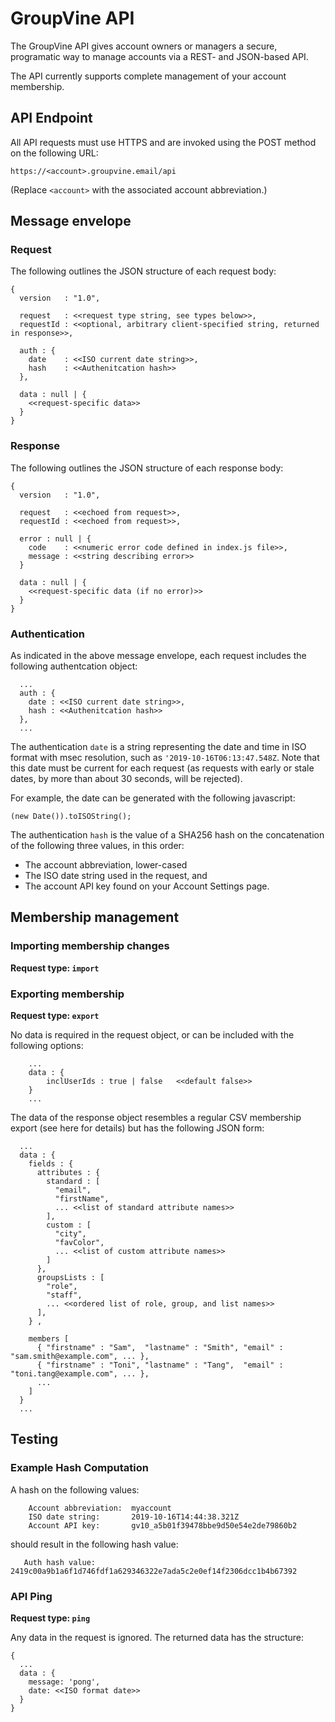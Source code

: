 # GroupVine API

The GroupVine API gives account owners or managers a secure,
programatic way to manage accounts via a REST- and JSON-based API.  

The API currently supports complete management of your account
membership.


## API Endpoint

All API requests must use HTTPS and are invoked using the POST method
on the following URL:

```
https://<account>.groupvine.email/api
```

(Replace ```<account>``` with the associated account abbreviation.)


## Message envelope

### Request

The following outlines the JSON structure of each request body:

```
{
  version   : "1.0",

  request   : <<request type string, see types below>>,
  requestId : <<optional, arbitrary client-specified string, returned in response>>,

  auth : {
    date    : <<ISO current date string>>,
    hash    : <<Authenitcation hash>>
  },

  data : null | {
    <<request-specific data>>
  }
}
```

### Response

The following outlines the JSON structure of each response body:

```
{
  version   : "1.0",

  request   : <<echoed from request>>,
  requestId : <<echoed from request>>,

  error : null | {
    code    : <<numeric error code defined in index.js file>>,
    message : <<string describing error>>
  }

  data : null | {
    <<request-specific data (if no error)>>
  }
}
```

### Authentication 

As indicated in the above message envelope, each request includes the
following authentcation object:

```
  ...
  auth : {
    date : <<ISO current date string>>,
    hash : <<Authenitcation hash>>
  },
  ...
```

The authentication ```date``` is a string representing the date and
time in ISO format with msec resolution, such as
```'2019-10-16T06:13:47.548Z```.  Note that this date must be current
for each request (as requests with early or stale dates, by more than
about 30 seconds, will be rejected).

For example, the date can be generated with the following javascript:

```
(new Date()).toISOString();
```

The authentication ```hash``` is the value of a SHA256 hash on the
concatenation of the following three values, in this order:

- The account abbreviation, lower-cased
- The ISO date string used in the request, and
- The account API key found on your Account Settings page.


## Membership management

### Importing membership changes

**Request type: ```import```**



### Exporting membership

**Request type: ```export```**

No data is required in the request object, or can be included with the
following options:

```
    ...
    data : {
        inclUserIds : true | false   <<default false>>
    }
    ...
```

The data of the response object resembles a regular CSV membership
export (see here for details) but has the following JSON form:


```
  ...
  data : {
    fields : {
      attributes : {
        standard : [
          "email",
          "firstName", 
          ... <<list of standard attribute names>>
        ],
        custom : [
          "city",
          "favColor",
          ... <<list of custom attribute names>>
        ]
      },
      groupsLists : [
        "role",
        "staff",
        ... <<ordered list of role, group, and list names>>
      ],
    } ,

    members [
      { "firstname" : "Sam",  "lastname" : "Smith", "email" : "sam.smith@example.com", ... },
      { "firstname" : "Toni", "lastname" : "Tang",  "email" : "toni.tang@example.com", ... },
      ...
    ]
  }
  ...
```


## Testing

### Example Hash Computation

A hash on the following values:

```
    Account abbreviation:  myaccount
    ISO date string:       2019-10-16T14:44:38.321Z
    Account API key:       gv10_a5b01f39478bbe9d50e54e2de79860b2
```

should result in the following hash value: 

``` 
   Auth hash value:  2419c00a9b1a6f1d746fdf1a629346322e7ada5c2e0ef14f2306dcc1b4b67392 
```


### API Ping

**Request type: ```ping```**

Any data in the request is ignored.  The returned data has the structure:

```
{
  ...
  data : {
    message: 'pong',
    date: <<ISO format date>>
  }
}
```

